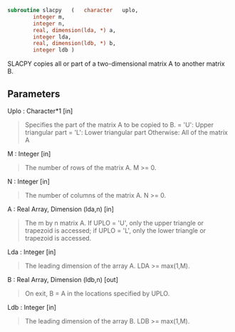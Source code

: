 ```fortran
subroutine slacpy	(	character	uplo,
		integer	m,
		integer	n,
		real, dimension(lda, *)	a,
		integer	lda,
		real, dimension(ldb, *)	b,
		integer	ldb )
```

 SLACPY copies all or part of a two-dimensional matrix A to another
 matrix B.

## Parameters
Uplo : Character*1 [in]
> Specifies the part of the matrix A to be copied to B.
> = 'U':      Upper triangular part
> = 'L':      Lower triangular part
> Otherwise:  All of the matrix A

M : Integer [in]
> The number of rows of the matrix A.  M >= 0.

N : Integer [in]
> The number of columns of the matrix A.  N >= 0.

A : Real Array, Dimension (lda,n) [in]
> The m by n matrix A.  If UPLO = 'U', only the upper triangle
> or trapezoid is accessed; if UPLO = 'L', only the lower
> triangle or trapezoid is accessed.

Lda : Integer [in]
> The leading dimension of the array A.  LDA >= max(1,M).

B : Real Array, Dimension (ldb,n) [out]
> On exit, B = A in the locations specified by UPLO.

Ldb : Integer [in]
> The leading dimension of the array B.  LDB >= max(1,M).

